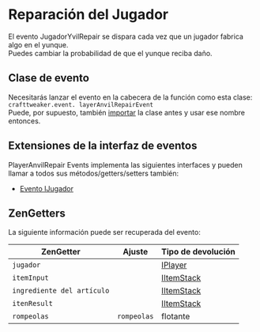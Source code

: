 # Reparación del Jugador

El evento JugadorYvilRepair se dispara cada vez que un jugador fabrica algo en el yunque.  
Puedes cambiar la probabilidad de que el yunque reciba daño.

## Clase de evento

Necesitarás lanzar el evento en la cabecera de la función como esta clase:  
`crafttweaker.event. layerAnvilRepairEvent`  
Puede, por supuesto, también [importar](/AdvancedFunctions/Import/) la clase antes y usar ese nombre entonces.

## Extensiones de la interfaz de eventos

PlayerAnvilRepair Events implementa las siguientes interfaces y pueden llamar a todos sus métodos/getters/setters también:

- [Evento IJugador](/Vanilla/Events/Events/IPlayerEvent/)

## ZenGetters

La siguiente información puede ser recuperada del evento:

| ZenGetter                  | Ajuste      | Tipo de devolución                       |
| -------------------------- | ----------- | ---------------------------------------- |
| `jugador`                  |             | [IPlayer](/Vanilla/Players/IPlayer/)     |
| `itemInput`                |             | [IItemStack](/Vanilla/Items/IItemStack/) |
| `ingrediente del artículo` |             | [IItemStack](/Vanilla/Items/IItemStack/) |
| `itenResult`               |             | [IItemStack](/Vanilla/Items/IItemStack/) |
| `rompeolas`                | `rompeolas` | flotante                                 |